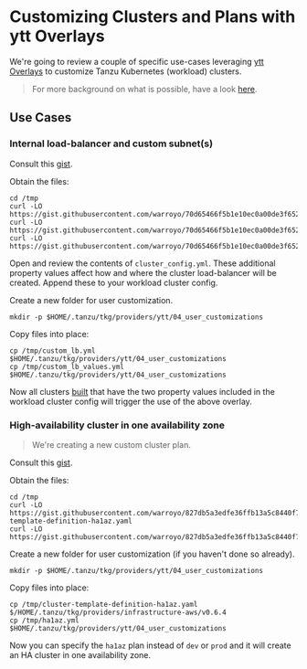 # Customizing Clusters and Plans with ytt Overlays

We're going to review a couple of specific use-cases leveraging [ytt Overlays](https://carvel.dev/ytt/docs/latest/ytt-overlays/) to customize Tanzu Kubernetes (workload) clusters.

> For more background on what is possible, have a look [here](https://docs.vmware.com/en/VMware-Tanzu-Kubernetes-Grid/1.4/vmware-tanzu-kubernetes-grid-14/GUID-ytt.html).


## Use Cases

### Internal load-balancer and custom subnet(s)

Consult this [gist](https://gist.github.com/warroyo/70d65466f5b1e10ec0a00de3f6528c0d).

Obtain the files:

```
cd /tmp
curl -LO https://gist.githubusercontent.com/warroyo/70d65466f5b1e10ec0a00de3f6528c0d/raw/82c718816eed2243512ad332df7dbe6f4fe86dac/cluster_config.yml
curl -LO https://gist.githubusercontent.com/warroyo/70d65466f5b1e10ec0a00de3f6528c0d/raw/82c718816eed2243512ad332df7dbe6f4fe86dac/custom_lb.yml
curl -LO https://gist.githubusercontent.com/warroyo/70d65466f5b1e10ec0a00de3f6528c0d/raw/82c718816eed2243512ad332df7dbe6f4fe86dac/custom_lb_values.yml
```

Open and review the contents of `cluster_config.yml`.  These additional property values affect how and where the cluster load-balancer will be created.  Append these to your workload cluster config.

Create a new folder for user customization.

```
mkdir -p $HOME/.tanzu/tkg/providers/ytt/04_user_customizations
```

Copy files into place:

```
cp /tmp/custom_lb.yml $HOME/.tanzu/tkg/providers/ytt/04_user_customizations
cp /tmp/custom_lb_values.yml $HOME/.tanzu/tkg/providers/ytt/04_user_customizations
```

Now all clusters [built](TKG.md#create-workload-cluster) that have the two property values included in the workload cluster config will trigger the use of the above overlay.


### High-availability cluster in one availability zone

> We're creating a new custom cluster plan.

Consult this [gist](https://gist.github.com/warroyo/827db5a3edfe36ffb13a5c8440f7ace0).

Obtain the files:

```
cd /tmp
curl -LO https://gist.githubusercontent.com/warroyo/827db5a3edfe36ffb13a5c8440f7ace0/raw/840264cab916f4b3f31ee514c085798b2bfb4eca/cluster-template-definition-ha1az.yaml
curl -LO https://gist.githubusercontent.com/warroyo/827db5a3edfe36ffb13a5c8440f7ace0/raw/840264cab916f4b3f31ee514c085798b2bfb4eca/ha1az.yml
```

Create a new folder for user customization (if you haven't done so already).

```
mkdir -p $HOME/.tanzu/tkg/providers/ytt/04_user_customizations
```

Copy files into place:

```
cp /tmp/cluster-template-definition-ha1az.yaml $/HOME/.tanzu/tkg/providers/infrastructure-aws/v0.6.4
cp /tmp/ha1az.yml $HOME/.tanzu/tkg/providers/ytt/04_user_customizations
```

Now you can specify the `ha1az` plan instead of `dev` or `prod` and it will create an HA cluster in one availability zone.
